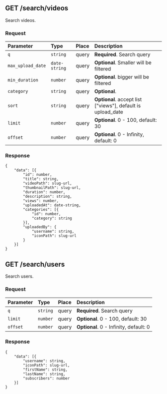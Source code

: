 ## GET /search/videos
Search videos.
### Request
| Parameter | Type | Place | Description |
| :- | :- | :- | :- |
| `q` | `string` | query | **Required**. Search query |
| `max_upload_date` | `date-string` | query | **Optional**. Smaller will be filtered |
| `min_duration` | `number` | query | **Optional**. bigger will be filtered |
| `category` | `string` | query | **Optional**.  |
| `sort` | `string` | query | **Optional**. accept list ["views"], default is upload_date |
| `limit` | `number` | query | **Optional**. 0 - 100, default: 30 |
| `offset` | `number` | query | **Optional**. 0 - Infinity, default: 0 |

### Response
```
{
	"data": [{
		"id": number,
		"title": string,
		"videoPath": slug-url,
		"thumbnailPath": slug-url,
		"duration": number,
		"description": string,
		"views": number,
		"uploadedAt": date-string,
		"categories": [{
			"id": number,
			"category": string
		}],
		"uploadedBy": {
			"username": string,
			"iconPath": slug-url
		}
	}]
}
```

## GET /search/users
Search users.
### Request
| Parameter | Type | Place | Description |
| :- | :- | :- | :- |
| `q` | `string` | query | **Required**. Search query |
| `limit` | `number` | query | **Optional**. 0 - 100, default: 30 |
| `offset` | `number` | query | **Optional**. 0 - Infinity, default: 0 |

### Response
```
{
	"data": [{
		"username": string,
		"iconPath": slug-url,
		"firstName": string,
		"lastName": string,
		"subscribers": number
	}]
}
```
